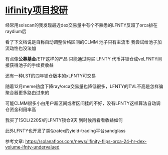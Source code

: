 # [lifinity项目投研](/2024/12/lifinity.md)

经常用solscan的我发现最近dex交易量中有个不熟悉的LFNTY反超了orca排在raydium后

看了下文档说是自称自动调整价格区间的CLMM 池子只有主流币 我尝试给池子加流动性也没法加

有点像**公募基金**/ETF这样的产品 只能通过购买 LFNTY 代币并锁仓成veLFNTY间接获得池子的手续费收益

还有一种LST的四年锁仓版本的xLFNTY可交易

随着12月meme热度下降ray/orca交易量也降低很多，LFNTY的TVL不高是怎样骗聚合器更多路由过来的

可能CLMM很多小白用户超区间或者区间挂的不好，没有LFNTY这样算法自动调仓资金利用率高

我买了1SOL(220$)的LFNTY锁仓9天 到时候再看看收益如何

此外LFNTY也开发了类似ratex的yield-trading平台sandglass

参考文章: <https://solanafloor.com/news/lifinity-flips-orca-24-hr-dex-volume-lfnty-undervalued>
